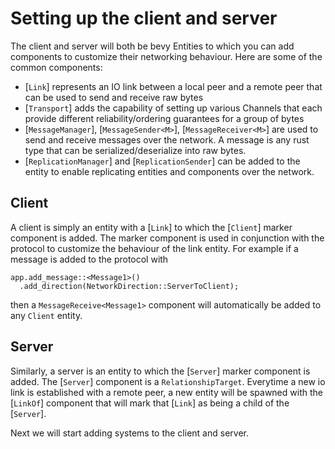 # Setting up the client and server

The client and server will both be bevy Entities to which you can add components to customize their networking behaviour.
Here are some of the common components:
- [`Link`] represents an IO link between a local peer and a remote peer that can be used to send and receive raw bytes
- [`Transport`] adds the capability of setting up various Channels that each provide different reliability/ordering guarantees for a group of bytes
- [`MessageManager`], [`MessageSender<M>`], [`MessageReceiver<M>`] are used to send and receive messages over the network.
  A message is any rust type that can be serialized/deserialize into raw bytes.
- [`ReplicationManager`] and [`ReplicationSender`] can be added to the entity to enable replicating entities and components over the network.

## Client

A client is simply an entity with a [`Link`] to which the [`Client`] marker component is added.
The marker component is used in conjunction with the protocol to customize the behaviour of the link entity.
For example if a message is added to the protocol with
```rust,noplayground
app.add_message::<Message1>()
  .add_direction(NetworkDirection::ServerToClient);
```
then a `MessageReceive<Message1>` component will automatically be added to any `Client` entity.


## Server

Similarly, a server is an entity to which the [`Server`] marker component is added.
The [`Server`] component is a `RelationshipTarget`. Everytime a new io link is established with a remote peer,
a new entity will be spawned with the [`LinkOf`] component that will mark that [`Link`] as being a child of the [`Server`].


Next we will start adding systems to the client and server.